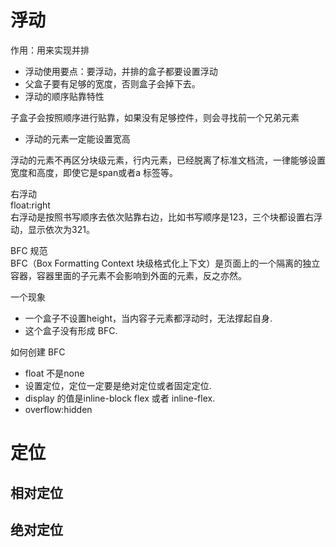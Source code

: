# 浮动  
作用：用来实现并排     
- 浮动使用要点：要浮动，并排的盒子都要设置浮动    
- 父盒子要有足够的宽度，否则盒子会掉下去。           
- 浮动的顺序贴靠特性   

子盒子会按照顺序进行贴靠，如果没有足够控件，则会寻找前一个兄弟元素      
- 浮动的元素一定能设置宽高    

浮动的元素不再区分块级元素，行内元素，已经脱离了标准文档流，一律能够设置宽度和高度，即使它是span或者a 标签等。    

右浮动     
float:right     
右浮动是按照书写顺序去依次贴靠右边，比如书写顺序是123，三个块都设置右浮动，显示依次为321。    


BFC 规范    
BFC（Box Formatting Context 块级格式化上下文）是页面上的一个隔离的独立容器，容器里面的子元素不会影响到外面的元素，反之亦然。    

一个现象   
- 一个盒子不设置height，当内容子元素都浮动时，无法撑起自身.   
- 这个盒子没有形成 BFC.     

如何创建 BFC     
- float 不是none  
- 设置定位，定位一定要是绝对定位或者固定定位.     
- display 的值是inline-block flex 或者 inline-flex.
- overflow:hidden      



# 定位    

## 相对定位

## 绝对定位    

